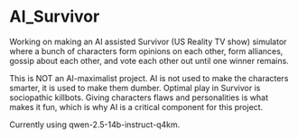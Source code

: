 # AI_Survivor

Working on making an AI assisted Survivor (US Reality TV show) simulator where a bunch of characters form opinions on each other, form alliances, gossip about each other, and vote each other out until one winner remains.

This is NOT an AI-maximalist project. AI is not used to make the characters smarter, it is used to make them dumber. Optimal play in Survivor is sociopathic killbots. Giving characters flaws and personalities is what makes it fun, which is why AI is a critical component for this project.

Currently using qwen-2.5-14b-instruct-q4km.
